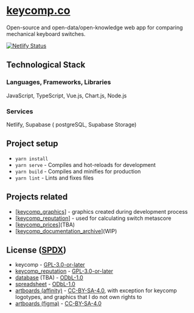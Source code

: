 # [keycomp.co](https://keycomp.co)

Open-source and open-data/open-knowledge web app for comparing mechanical keyboard switches.

[![Netlify Status](https://api.netlify.com/api/v1/badges/7362eb04-1bdc-4c00-bdd3-f72eac8626b8/deploy-status)](https://app.netlify.com/sites/keycomp/deploys)

## Technological Stack
### Languages, Frameworks, Libraries
JavaScript, TypeScript, Vue.js, Chart.js, Node.js

### Services
Netlify, Supabase ( postgreSQL, Supabase Storage)

## Project setup
- `yarn install`
- `yarn serve` - Compiles and hot-reloads for development
- `yarn build` - Compiles and minifies for production
- `yarn lint` - Lints and fixes files

## Projects related
- \[[keycomp_graphics](https://github.com/mbledkowski/keycomp_graphics)\] - graphics created during development process 
- \[[keycomp_reputation](https://github.com/mbledkowski/keycomp_reputation)\] - used for calculating switch metascore 
- \[[keycomp_prices](https://github.com/mbledkowski/keycomp)\](TBA)
- \[[keycomp_documentation_archive](https://github.com/mbledkowski/keycomp_documentation_archive)\](WIP)

## License ([SPDX](https://spdx.org/licenses/))
- keycomp - [GPL-3.0-or-later](https://spdx.org/licenses/GPL-3.0-or-later.html)
- [keycomp_reputation](https://github.com/mbledkowski/keycomp_reputation) - [GPL-3.0-or-later](https://spdx.org/licenses/GPL-3.0-or-later.html)
- [database](https://keycomp.co/database) (TBA) - [ODbL-1.0](https://spdx.org/licenses/ODbL-1.0.html)
- [spreadsheet](https://docs.google.com/spreadsheets/d/1gQm1Z2Ac4VXgIoNdyPSWJ4bgm5wpUBdi7eaKPr2P0Vg/) - [ODbL-1.0](https://spdx.org/licenses/ODbL-1.0.html)
- [artboards (affinity)](https://github.com/mbledkowski/keycomp_graphics) - [CC-BY-SA-4.0](https://spdx.org/licenses/CC-BY-SA-4.0.html), with exception for keycomp logotypes, and graphics that I do not own rights to
- [artboards (figma)](https://www.figma.com/file/VTvNmRWvIbgHzNhMpRAOoF/keycomp) - [CC-BY-SA-4.0](https://spdx.org/licenses/CC-BY-SA-4.0.html)
